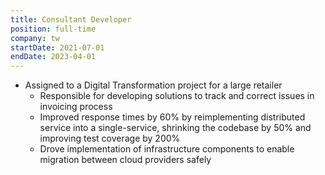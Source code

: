```yaml
---
title: Consultant Developer
position: full-time
company: tw
startDate: 2021-07-01
endDate: 2023-04-01
---
```

- Assigned to a Digital Transformation project for a large retailer
  - Responsible for developing solutions to track and correct issues in invoicing process
  - Improved response times by 60% by reimplementing distributed service into a single-service, shrinking the codebase by 50% and improving test coverage by 200%
  - Drove implementation of infrastructure components to enable migration between cloud providers safely